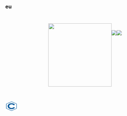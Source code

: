 ### eu

##

<div style ="display: flex; align-items: center; justify-content:center;">
  <div class="image">
    <p align="center">
    <img width="200em" height="200em" src="https://upload.wikimedia.org/wikipedia/en/9/9b/Cricket_West_Indies_Logo_2017.png"><br>
      </p>
    </div>
<img align="right" height="160em" src="https://github-readme-stats.vercel.app/api/top-langs/?username=LuisGuilhermeGranada&layout=compact&langs_count=7&theme=maroongold"/>
<img height="160em" src="https://github-readme-stats.vercel.app/api?username=LuisGuilhermeGranada&show_icons=true&theme=maroongold&include_all_commits=true&count_private=false"/>
</div>

##
  
<div>
    <img align="center" alt="Eu-C" height="30" width="40" src="https://raw.githubusercontent.com/devicons/devicon/master/icons/c/c-line.svg">
</div>
